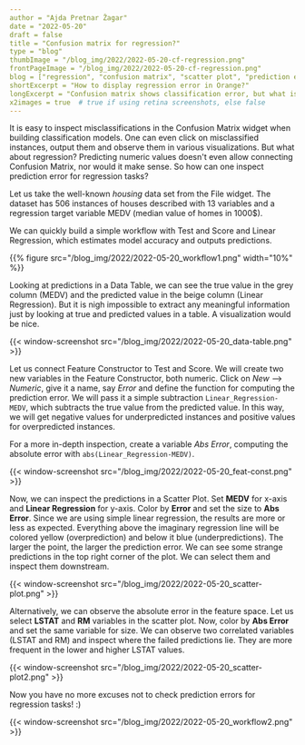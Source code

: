 ```yaml
---
author = "Ajda Pretnar Žagar"
date = "2022-05-20"
draft = false
title = "Confusion matrix for regression?"
type = "blog"
thumbImage = "/blog_img/2022/2022-05-20-cf-regression.png"
frontPageImage = "/blog_img/2022/2022-05-20-cf-regression.png"
blog = ["regression", "confusion matrix", "scatter plot", "prediction error"]
shortExcerpt = "How to display regression error in Orange?"
longExcerpt = "Confusion matrix shows classification error, but what is a suitable alternative for observing regression errors in Orange?"
x2images = true  # true if using retina screenshots, else false
---
```


It is easy to inspect misclassifications in the Confusion Matrix widget when building classification models. One can even click on misclassified instances, output them and observe them in various visualizations. But what about regression? Predicting numeric values doesn't even allow connecting Confusion Matrix, nor would it make sense. So how can one inspect prediction error for regression tasks?

Let us take the well-known *housing* data set from the File widget. The dataset has 506 instances of houses described with 13 variables and a regression target variable MEDV (median value of homes in 1000$).

We can quickly build a simple workflow with Test and Score and Linear Regression, which estimates model accuracy and outputs predictions.

{{% figure src="/blog_img/2022/2022-05-20_workflow1.png" width="10%" %}}

Looking at predictions in a Data Table, we can see the true value in the grey column (MEDV) and the predicted value in the beige column (Linear Regression). But it is nigh impossible to extract any meaningful information just by looking at true and predicted values in a table. A visualization would be nice.

{{< window-screenshot src="/blog_img/2022/2022-05-20_data-table.png" >}}

Let us connect Feature Constructor to Test and Score. We will create two new variables in the Feature Constructor, both numeric. Click on *New* --> *Numeric*, give it a name, say *Error* and define the function for computing the prediction error. We will pass it a simple subtraction `Linear_Regression-MEDV`, which subtracts the true value from the predicted value. In this way, we will get negative values for underpredicted instances and positive values for overpredicted instances.

For a more in-depth inspection, create a variable *Abs Error*, computing the absolute error with `abs(Linear_Regression-MEDV)`.

{{< window-screenshot src="/blog_img/2022/2022-05-20_feat-const.png" >}}

Now, we can inspect the predictions in a Scatter Plot. Set **MEDV** for x-axis and **Linear Regression** for y-axis. Color by **Error** and set the size to **Abs Error**. Since we are using simple linear regression, the results are more or less as expected. Everything above the imaginary regression line will be colored yellow (overprediction) and below it blue (underpredictions). The larger the point, the larger the prediction error. We can see some strange predictions in the top right corner of the plot. We can select them and inspect them downstream.

{{< window-screenshot src="/blog_img/2022/2022-05-20_scatter-plot.png" >}}

Alternatively, we can observe the absolute error in the feature space. Let us select **LSTAT** and **RM** variables in the scatter plot. Now, color by **Abs Error** and set the same variable for size. We can observe two correlated variables (LSTAT and RM) and inspect where the failed predictions lie. They are more frequent in the lower and higher LSTAT values.

{{< window-screenshot src="/blog_img/2022/2022-05-20_scatter-plot2.png" >}}

Now you have no more excuses not to check prediction errors for regression tasks! :)

{{< window-screenshot src="/blog_img/2022/2022-05-20_workflow2.png" >}}
